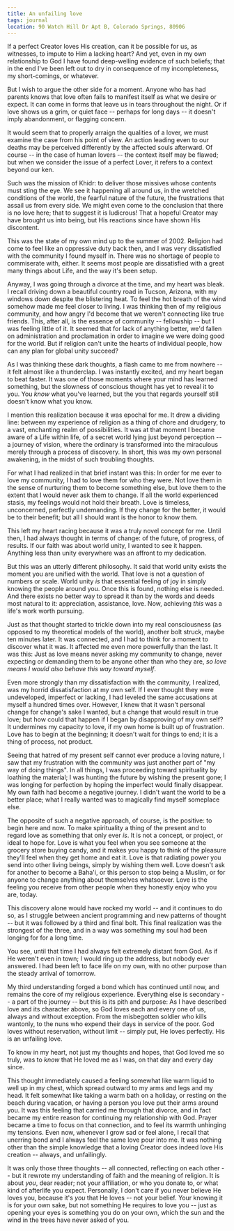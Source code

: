 ```yaml
---
title: An unfailing love
tags: journal
location: 90 Watch Hill Dr Apt B, Colorado Springs, 80906
---
```


If a perfect Creator loves His creation, can it be possible for us, as
witnesses, to impute to Him a lacking heart?  And yet, even in my own
relationship to God I have found deep-welling evidence of such beliefs;
that in the end I've been left out to dry in consequence of my
incompleteness, my short-comings, or whatever.

But I wish to argue the other side for a moment.  Anyone who has had
parents knows that love often fails to manifest itself as what we desire
or expect.  It can come in forms that leave us in tears throughout the
night.  Or if love shows us a grim, or quiet face -- perhaps for long
days -- it doesn't imply abandonment, or flagging concern.

It would seem that to properly arraign the qualities of a lover, we must
examine the case from his point of view.  An action leading even to our
deaths may be perceived differently by the affected souls afterward.  Of
course -- in the case of human lovers -- the context itself may be
flawed; but when we consider the issue of a perfect Lover, it refers to
a context beyond our ken.

<!--more-->
Such was the mission of Khidr: to deliver those missives whose contents
must sting the eye.  We see it happening all around us, in the wretched
conditions of the world, the fearful nature of the future, the
frustrations that assail us from every side.  We might even come to the
conclusion that there is no love here; that to suggest it is ludicrous!
That a hopeful Creator may have brought us into being, but His reactions
since have shown His discontent.

This was the state of my own mind up to the summer of 2002.  Religion
had come to feel like an oppressive duty back then, and I was very
dissatisfied with the community I found myself in.  There was no
shortage of people to commiserate with, either.  It seems most people
are dissatisfied with a great many things about Life, and the way it's
been setup.

Anyway, I was going through a divorce at the time, and my heart was
bleak.  I recall driving down a beautiful country road in Tucson,
Arizona, with my windows down despite the blistering heat.  To feel the
hot breath of the wind somehow made me feel closer to living.  I was
thinking then of my religious community, and how angry I'd become that
we weren't connecting like true friends.  This, after all, is the
essence of community -- fellowship -- but I was feeling little of it.
It seemed that for lack of anything better, we'd fallen on
administration and proclamation in order to imagine we were doing good
for the world.  But if religion can't unite the hearts of individual
people, how can any plan for global unity succeed?

As I was thinking these dark thoughts, a flash came to me from nowhere
-- it felt almost like a thunderclap.  I was instantly excited, and my
heart began to beat faster.  It was one of those moments where your mind
has learned something, but the slowness of conscious thought has yet to
reveal it to you.  You *know* what you've learned, but the you that
regards yourself still doesn't know what you know.

I mention this realization because it was epochal for me.  It drew a
dividing line: between my experience of religion as a thing of chore and
drudgery, to a vast, enchanting realm of possibilities.  It was at that
moment I became aware of a Life within life, of a secret world lying
just beyond perception -- a journey of vision, where the ordinary is
transformed into the miraculous merely through a process of discovery.
In short, this was my own personal awakening, in the midst of such
troubling thoughts.

For what I had realized in that brief instant was this: In order for me
ever to love my community, I had to love them for who they were.  Not
love them in the sense of nurturing them to become something else, but
love them to the extent that I would never ask them to change.  If all
the world experienced stasis, my feelings would not hold their breath.
Love is timeless, unconcerned, perfectly undemanding.  If they change
for the better, it would be to their benefit; but all I should want is
the honor to know them.

This left my heart racing because it was a truly novel concept for me.
Until then, I had always thought in terms of change: of the future, of
progress, of results.  If our faith was about world unity, I wanted to
see it happen.  Anything less than unity everywhere was an affront to my
dedication.

But this was an utterly different philosophy.  It said that world unity
exists the moment you are unified with the world.  That love is not a
question of numbers or scale.  World unity *is* that essential feeling of
joy in simply knowing the people around you.  Once this is found,
nothing else is needed.  And there exists no better way to spread it
than by the words and deeds most natural to it: appreciation,
assistance, love.  Now, achieving *this* was a life's work worth pursuing.

Just as that thought started to trickle down into my real consciousness
(as opposed to my theoretical models of the world), another bolt struck,
maybe ten minutes later.  It was connected, and I had to think for a
moment to discover what it was.  It affected me even more powerfully
than the last.  It was this: Just as love means never asking my
community to change, never expecting or demanding them to be anyone
other than who they are, *so love means I would also behave this way
toward myself*.

Even more strongly than my dissatisfaction with the community, I
realized, was my horrid dissatisfaction at my own self.  If I ever
thought they were undeveloped, imperfect or lacking, I had leveled the
same accusations at myself a hundred times over.  However, I knew that
it wasn't personal change for change's sake I wanted, but a change that
would result in true love; but how could that happen if I began by
disapproving of my own self?  It undermines my capacity to love, if my
own home is built up of frustration.  Love has to begin at the
beginning; it doesn't wait for things to end; it is a thing of process,
not product.

Seeing that hatred of my present self cannot ever produce a loving
nature, I saw that my frustration with the community was just another
part of "my way of doing things".  In all things, I was proceeding
toward spirituality by loathing the material; I was hunting the future
by wishing the present gone; I was longing for perfection by hoping the
imperfect would finally disappear.  My own faith had become a negative
journey.  I didn't want the world to be a better place; what I really
wanted was to magically find myself someplace else.

The opposite of such a negative approach, of course, is the positive: to
begin here and now.  To make spirituality a thing of the present and to
regard love as something that only ever *is*.  It is not a concept, or
project, or ideal to hope for.  Love is what you feel when you see
someone at the grocery store buying candy, and it makes you happy to
think of the pleasure they'll feel when they get home and eat it.  Love
is that radiating power you send into other living beings, simply by
wishing them well.  Love doesn't ask for another to become a Baha'i, or
this person to stop being a Muslim, or for anyone to change anything
about themselves whatsoever.  Love is the feeling you receive from other
people when they honestly enjoy who you are, today.

This discovery alone would have rocked my world -- and it continues to
do so, as I struggle between ancient programming and new patterns of
thought -- but it was followed by a third and final bolt.  This final
realization was the strongest of the three, and in a way was something
my soul had been longing for for a long time.

You see, until that time I had always felt extremely distant from God.
As if He weren't even in town; I would ring up the address, but nobody
ever answered.  I had been left to face life on my own, with no other
purpose than the steady arrival of tomorrow.

My third understanding forged a bond which has continued until now, and
remains the core of my religious experience.  Everything else is
secondary -- a part of the journey -- but this is its pith and purpose:
As I have described love and its character above, so God loves each and
every one of us, always and without exception.  From the misbegotten
soldier who kills wantonly, to the nuns who expend their days in service
of the poor.  God loves without reservation, without limit -- simply
put, He loves perfectly.  His is an unfailing love.

To know in my heart, not just my thoughts and hopes, that God loved me
so truly, was to *know* that He loved me as I was, on that day and every
day since.

This thought immediately caused a feeling somewhat like warm liquid to
well up in my chest, which spread outward to my arms and legs and my
head.  It felt somewhat like taking a warm bath on a holiday, or resting
on the beach during vacation, or having a person you love put their arms
around you.  It was this feeling that carried me through that divorce,
and in fact became my entire reason for continuing my relationship with
God.  Prayer became a time to focus on that connection, and to feel its
warmth unhinging my tensions.  Even now, whenever I grow sad or feel
alone, I recall that unerring bond and I always feel the same love pour
into me.  It was nothing other than the simple knowledge that a loving
Creator does indeed love His creation -- always, and unfailingly.

It was only those three thoughts -- all connected, reflecting on each
other -- but it rewrote my understanding of faith and the meaning of
religion.  It is about *you*, dear reader; not your affiliation, or who
you donate to, or what kind of afterlife you expect.  Personally, I
don't care if you never believe He loves you, because it's *you* that He
loves -- not your belief.  Your knowing it is for your own sake, but not
something He requires to love you -- just as opening your eyes is
something you do on your own, which the sun and the wind in the trees
have never asked of you.


